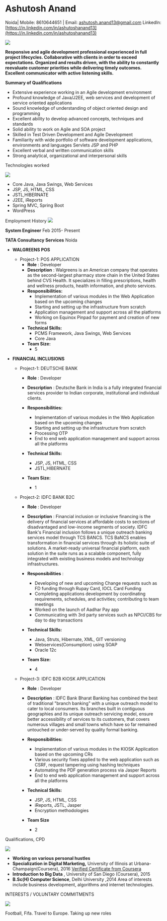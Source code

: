 # **Ashutosh Anand**

Noida| Mobile: 8610644651 | Email: ashutosh.anand13@gmail.com
 LinkedIn: [https://in.linkedin.com/in/ashutoshanand13](https://in.linkedin.com/in/ashutoshanand13)

![](RackMultipart20200806-4-1trkjvs_html_ab03a6f56cfde25.gif)

**Responsive and agile development professional experienced in full project lifecycles. Collaborative with clients in order to exceed expectations. Organized and results driven, with the ability to constantly reevaluate customer priorities while delivering timely outcomes. Excellent communicator with active listening skills.**

**Summary of Qualifications**

- Extensive experience working in an Agile development environment
- Profound knowledge of Java/J2EE, web services and development of service oriented applications
- Sound knowledge of understanding of object oriented design and programming
- Excellent ability to develop advanced concepts, techniques and standards
- Solid ability to work on Agile and SOA project
- Skilled in Test Driven Development and Agile Development
- Familiarity with wide portfolio of software development applications, environments and languages Servlets JSP and PHP
- Excellent verbal and written communication skills
- Strong analytical, organizational and interpersonal skills

Technologies worked

![](RackMultipart20200806-4-1trkjvs_html_ab03a6f56cfde25.gif)

- Core Java, Java Swings, Web Services
- JSP, JS, HTML, CSS
- JSTL,HIBERNATE
- J2EE, iReports
- Spring MVC, Spring Boot
- WordPress

Employment History
 ![](RackMultipart20200806-4-1trkjvs_html_ab03a6f56cfde25.gif)

**System Engineer** Feb 2015- Present

**TATA Consultancy Services** Noida

- **WALGREENS POS**
  - Project-1: POS APPLICATION
    - **Role** : Developer
    - **Description** : Walgreens is an American company that operates as the second-largest pharmacy store chain in the United States behind CVS Health. It specializes in filling prescriptions, health and wellness products, health information, and photo services.
    - **Responsibilities:**
      - Implementation of various modules in the Web Application based on the upcoming changes
      - Starting and setting up the infrastructure from scratch
      - Application management and support across all the platforms
      - Working on Equinox Pinpad for payment and creation of new forms
    - **Technical Skills:**
      - PCMS Framework, Java Swings, Web Services
      - Core Java
    - **Team Size:**
      - 5

- **FINANCIAL INCLUSIONS**
  - Project-1: DEUTSCHE BANK
    - **Role** : Developer
    - **Description** : Deutsche Bank in India is a fully integrated financial services provider to Indian corporate, institutional and individual clients.

    - **Responsibilities:**
      - Implementation of various modules in the Web Application based on the upcoming changes
      - Starting and setting up the infrastructure from scratch
      - Processing OTP
      - End to end web application management and support across all the platforms
    - **Technical Skills:**
      - JSP, JS, HTML, CSS
      - JSTL,HIBERNATE
    - **Team Size:**
      - 1

  - Project-2: IDFC BANK B2C
    - **Role** : Developer
    - **Description** : Financial inclusion or inclusive financing is the delivery of financial services at affordable costs to sections of disadvantaged and low-income segments of society. IDFC Bank&#39;s Financial inclusion follows a unique outreach banking services model through TCS BANCS. TCS BaNCS enables transformation in financial services through its holistic suite of solutions. A market-ready universal financial platform, each solution in the suite runs as a scalable component, fully integrated with existing business models and technology infrastructures.

    - **Responsibilities** :
      - Developing of new and upcoming Change requests such as FD funding through Rupay Card, IOCL Card Funding
      - Completing applications development by coordinating requirements, schedules, and activities; contributing to team meetings
      - Worked on the launch of Aadhar Pay app
      - Communicating with 3rd party services such as NPCI/CBS for day to day transactions

    - **Technical Skills:**
      - Java, Struts, Hibernate, XML, GIT versioning
      - Webservices(Consumption) using SOAP
      - Oracle 12c
    - **Team Size:**
      - 4

  - Project-3: IDFC B2B KIOSK APPLICATION
    - **Role** : Developer
    - **Description** : IDFC Bank Bharat Banking has combined the best of traditional &quot;branch banking&quot; with a unique outreach model to cater to local consumers. Its branches built in contiguous geographies and its unique outreach servicing model, ensure better accessibility of services to its customers, that covers numerous villages and small towns which have so far remained untouched or under-served by quality formal banking.

    - **Responsibilities:**
      - Implementation of various modules in the KIOSK Application based on the upcoming CRs
      - Various security fixes applied to the web application such as CSRF, request tampering using hashing techniques
      - Automating the PDF generation process via Jasper Reports
      - End to end web application management and support across all the platforms
    - **Technical Skills:**
      - JSP, JS, HTML, CSS
      - iReports, JSTL, Jasper
      - Encryption methodologies
    - **Team Size**
      - 2

Qualifications, CPD

![](RackMultipart20200806-4-1trkjvs_html_ab03a6f56cfde25.gif)

- **Working on various personal hustles**
- **Specialization in Digital Marketing,** University of Illinois at Urbana-Champaign(Coursera), 2016
[Verified Certificate from Coursera](https://www.coursera.org/account/accomplishments/specialization/6FBHFEAZGZ2B)
- **Introduction to Big Data** , University of San Diego (Coursera), 2015
- **B.Sc(H) Computer Science**, Delhi University ,2014
 Area of interests include business development, algorithms and internet technologies.

INTERESTS / VOLUNTARY COMMITMENTS

![](RackMultipart20200806-4-1trkjvs_html_ab03a6f56cfde25.gif)

Football, Fifa. Travel to Europe. Taking up new roles
